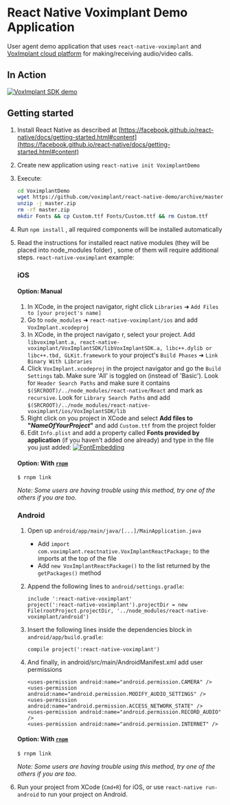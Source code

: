 # React Native Voximplant Demo Application

User agent demo application that uses `react-native-voximplant` and [VoxImplant cloud platform](http://voximplant.com) for making/receiving audio/video calls.

## In Action
[![VoxImplant SDK demo](https://habrastorage.org/files/185/1b5/dd6/1851b5dd689e4a688c2f6e68fcf38d81.gif)](http://www.youtube.com/watch?v=gC2iDVl4RRM)

## Getting started

1. Install React Native as described at [https://facebook.github.io/react-native/docs/getting-started.html#content](https://facebook.github.io/react-native/docs/getting-started.html#content)
2. Create new application using `react-native init VoximplantDemo`
3. Execute:

	```sh
	cd VoximplantDemo
	wget https://github.com/voximplant/react-native-demo/archive/master.zip
	unzip -j master.zip
	rm -rf master.zip
	mkdir Fonts && cp Custom.ttf Fonts/Custom.ttf && rm Custom.ttf
	```

4. Run `npm install` , all required components will be installed automatically
5. Read the instructions for installed react native modules (they will be placed into node_modules folder) , some of them will require additional steps. `react-native-voximplant` example:

	### iOS

    #### Option: Manual

	1. In XCode, in the project navigator, right click `Libraries` ➜ `Add Files to [your project's name]`
	2. Go to `node_modules` ➜ `react-native-voximplant/ios` and add `VoxImplant.xcodeproj`
	3. In XCode, in the project navigato r, select your project. Add `libvoximplant.a, react-native-voximplant/VoxImplantSDK/libVoxImplantSDK.a, libc++.dylib or libc++.tbd, GLKit.framework` to your project's `Build Phases` ➜ `Link Binary With Libraries`
	4. Click `VoxImplant.xcodeproj` in the project navigator and go the `Build Settings` tab. Make sure 'All' is toggled on (instead of 'Basic'). Look for `Header Search Paths` and make sure it contains `$(SRCROOT)/../node_modules/react-native/React` and mark as `recursive`. Look for `Library Search Paths` and add `$(SRCROOT)/../node_modules/react-native-voximplant/ios/VoxImplantSDK/lib` 
    5. Right click on you project in XCode and select **Add files to "_NameOfYourProject_"** and add `Custom.ttf` from the project folder
    6. Edit `Info.plist` and add a property called **Fonts provided by application** (if you haven't added one already) and type in the file you just added: [![FontEmbedding](https://habrastorage.org/files/00a/b2e/648/00ab2e648fb541938910df3c5368decd.png)](https://habrastorage.org/files/00a/b2e/648/00ab2e648fb541938910df3c5368decd.png)

    #### Option: With [`rnpm`](https://github.com/rnpm/rnpm)

    `$ rnpm link`

    *Note: Some users are having trouble using this method, try one of the others if you are too.*
 

    ### Android
	1. Open up `android/app/main/java/[...]/MainApplication.java`
    	- Add `import com.voximplant.reactnative.VoxImplantReactPackage;` to the imports at the top of the file
    	- Add `new VoxImplantReactPackage()` to the list returned by the `getPackages()` method

	3. Append the following lines to `android/settings.gradle`:

    	```
    	include ':react-native-voximplant'
    	project(':react-native-voximplant').projectDir = new File(rootProject.projectDir, '../node_modules/react-native-voximplant/android')
    	```

	4. Insert the following lines inside the dependencies block in `android/app/build.gradle`:

    	```
    	compile project(':react-native-voximplant')
    	```    

	5. And finally, in android/src/main/AndroidManifest.xml add user permissions

    	```
    	<uses-permission android:name="android.permission.CAMERA" />
    	<uses-permission android:name="android.permission.MODIFY_AUDIO_SETTINGS" />
    	<uses-permission android:name="android.permission.ACCESS_NETWORK_STATE" />
    	<uses-permission android:name="android.permission.RECORD_AUDIO" />
    	<uses-permission android:name="android.permission.INTERNET" />
    	```

    #### Option: With [`rnpm`](https://github.com/rnpm/rnpm)

    `$ rnpm link`

    *Note: Some users are having trouble using this method, try one of the others if you are too.*


8. Run your project from XCode (`Cmd+R`) for iOS, or use `react-native run-android` to run your project on Android.
